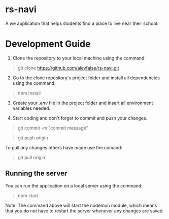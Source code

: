 # rs-navi
A we application that helps students find a place to live near their school.


# Development Guide
1. Clone the repository to your local machine using the command:
> git clone https://github.com/alevfalse/rs-navi.git

2. Go to the clone repository's project folder and install all dependencies using the command:
> npm install

3. Create your *.env* file in the project folder and insert all environment variables needed.

4. Start coding and don't forget to commit and push your changes.
> git commit -m "commit message"

> git push origin

To pull any changes others have made use the comand:
> git pull origin

## Running the server
You can run the application on a local server using the command:
> npm start

Note: The command above will start the nodemon module, which means that you do not have 
to restart the server whenever any changes are saved.

